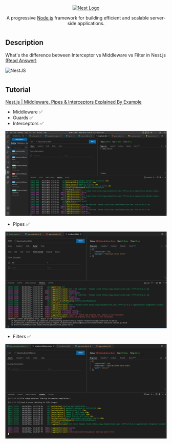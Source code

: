 <p align="center">
  <a href="http://nestjs.com/" target="blank"><img src="https://nestjs.com/img/logo-small.svg" width="200" alt="Nest Logo" /></a>
</p>

[circleci-image]: https://img.shields.io/circleci/build/github/nestjs/nest/master?token=abc123def456
[circleci-url]: https://circleci.com/gh/nestjs/nest

  <p align="center">A progressive <a href="http://nodejs.org" target="_blank">Node.js</a> framework for building efficient and scalable server-side applications.</p>
    <p align="center">


#

## Description
What's the difference between Interceptor vs Middleware vs Filter in Nest.js [(Read Answer)](https://stackoverflow.com/questions/54863655/whats-the-difference-between-interceptor-vs-middleware-vs-filter-in-nest-js)


<img src="https://i.stack.imgur.com/2lFhd.jpg" alt="NestJS">

#

## Tutorial 
[Nest.js | Middleware, Pipes & Interceptors Explained By Example](https://www.youtube.com/watch?v=x1W3FJ1RJlM) 

- Middleware ✅
- Guards ✅
- Interceptors ✅

<img src="output1.png" alt="NestJS">

- Pipes ✅

<img src="pipe.png" alt="NestJS">

- Filters ✅

<img src="filter.png" alt="NestJS">


